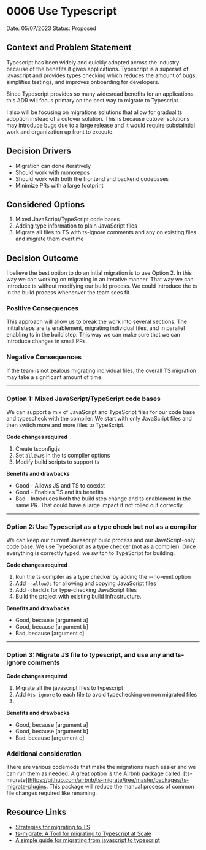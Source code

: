 # 0006 Use Typescript

Date: 05/07/2023
Status: Proposed  <!-- Proposed | Accepted | Rejected | Superceded -->

## Context and Problem Statement

Typescript has been widely and quickly adopted across the industry because of the benefits it gives applications. Typescript is a superset of javascript and provides types checking which reduces the amount of bugs, simplifies testings, and improves onboarding for developers. 

Since Typescript provides so many widesread benefits for an applications, this ADR will focus primary on the best way to migrate to Typescript.

I also will be focusing on migrations solutions that allow for gradual ts adoption instead of a cutover solution. This is because cutover solutions may introduce bugs due to a large release and it would require substaintial work and organization up front to execute.  

## Decision Drivers

- Migration can done iteratively 
- Should work with monorepos 
- Should work with both the frontend and backend codebases 
- Minimize PRs with a large footprint


## Considered Options

1. Mixed JavaScript/TypeScript code bases
2. Adding type information to plain JavaScript files
3. Migrate all files to TS with ts-ignore comments and any on existing files and migrate them overtime 


## Decision Outcome

I believe the best option to do an intial migration is to use Option 2. In this way we can working on migrating in an iterative manner. That way we can introduce ts without modifying our build process. We could introduce the ts in the build process whenenver the team sees fit. 

### Positive Consequences

This approach will allow us to break the work into several sections. The initial steps are  ts enablement, migrating individual files, and in parallel  enabling ts in the build step. This way we can make sure that we can introduce changes in small PRs. 

### Negative Consequences 
If the team is not zealous migrating individual files, the overall TS migration may take a significant amount of time. 

---
### Option 1: Mixed JavaScript/TypeScript code bases

We can support a mix of JavaScript and TypeScript files for our code base and typescheck with the compiler. We start with only JavaScript files and then switch more and more files to TypeScript.

**Code changes required**

1. Create tsconfig.js 
2. Set `allowJs` in the ts compiler options
3. Modify build scripts to support ts  

**Benefits and drawbacks**
- Good - Allows JS and TS to coexist 
- Good - Enables TS and its benefits
- Bad - Introduces both the build step change and ts enablement in the same PR. That could have a large impact if not rolled out correctly. 

---
### Option 2: Use Typescript as a type check but not as a compiler

We can keep our current Javascript build process and our JavaScript-only code base. We use TypeScript as a type checker (not as a compiler). Once everything is correctly typed, we switch to TypeScript for building.

**Code changes required**
1. Run the ts compiler as a type checker by adding the --no-emit option 
2. Add `--allowJs` for allowing and copying JavaScript files
3. Add `-checkJs` for type-checking JavaScript files
4. Build the project with existing build infrastructure. 

**Benefits and drawbacks**
- Good, because [argument a]
- Good, because [argument b]
- Bad, because [argument c]

---
### Option 3: Migrate JS file to typescript, and use any and ts-ignore comments



**Code changes required**
1. Migrate all the javascript files to typescript 
2. Add `@ts-ignore` to each file to avoid typechecking on non migrated files 
3.  

**Benefits and drawbacks**
- Good, because [argument a]
- Good, because [argument b]
- Bad, because [argument c]

### Additional consideration 

There are various codemods that make the migrations much easier and we can run them as needed. A great option is the Airbnb package called: [ts-migrate](https://github.com/airbnb/ts-migrate/tree/master/packages/ts-migrate-plugins. This package will reduce the manual process of common file changes required like renaming. 

## Resource Links

- [Strategies for migrating to TS](https://exploringjs.com/tackling-ts/ch_migrating-to-typescript.html) 
- [ts-migrate: A Tool for migrating to Typescript at Scale](https://medium.com/airbnb-engineering/ts-migrate-a-tool-for-migrating-to-typescript-at-scale-cd23bfeb5cc)
- [A simple guide for migrating from javascript to typescript](https://blog.logrocket.com/a-simple-guide-for-migrating-from-javascript-to-typescript/)
